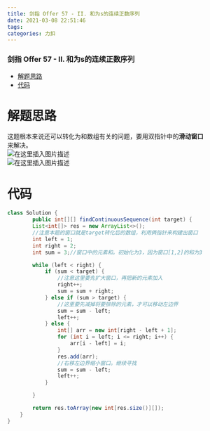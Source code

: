 ```yaml
---
title: 剑指 Offer 57 - II. 和为s的连续正数序列
date: 2021-03-08 22:51:46
tags: 
categories: 力扣
---
```


<!--more-->

### 剑指 Offer 57 - II. 和为s的连续正数序列

- [解题思路](#_2)
- [代码](#_9)

# 解题思路

这题根本来说还可以转化为和数组有关的问题，要用双指针中的**滑动窗口**  
来解决。  
![在这里插入图片描述](https://img-blog.csdnimg.cn/20210308225128805.png?x-oss-process=image/watermark,type_ZmFuZ3poZW5naGVpdGk,shadow_10,text_aHR0cHM6Ly9ibG9nLmNzZG4ubmV0L3FxXzIxMDQwNTU5,size_16,color_FFFFFF,t_70)  
![在这里插入图片描述](https://img-blog.csdnimg.cn/20210308225134967.png?x-oss-process=image/watermark,type_ZmFuZ3poZW5naGVpdGk,shadow_10,text_aHR0cHM6Ly9ibG9nLmNzZG4ubmV0L3FxXzIxMDQwNTU5,size_16,color_FFFFFF,t_70)

# 代码

```java
class Solution {
        public int[][] findContinuousSequence(int target) {
        List<int[]> res = new ArrayList<>();
        //注意本题的窗口就是target转化后的数组，利用俩指针来构建出窗口
        int left = 1;
        int right = 2;
        int sum = 3;//窗口中的元素和。初始化为3，因为窗口[1,2]的和为3

        while (left < right) {
            if (sum < target) {
                //注意这里要先扩大窗口，再把新的元素加入
                right++;
                sum = sum + right;
            } else if (sum > target) {
                //这里要先减掉将要排除的元素，才可以移动左边界
                sum = sum - left;
                left++;
            } else {
                int[] arr = new int[right - left + 1];
                for (int i = left; i <= right; i++) {
                    arr[i - left] = i;
                }
                res.add(arr);
                //右移左边界缩小窗口。继续寻找
                sum = sum - left;
                left++;
            }

        }

        return res.toArray(new int[res.size()][]);
    }
}
```